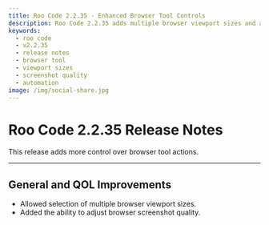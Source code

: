 ```yaml
---
title: Roo Code 2.2.35 - Enhanced Browser Tool Controls
description: Roo Code 2.2.35 adds multiple browser viewport sizes and adjustable screenshot quality for improved browser automation.
keywords:
  - roo code
  - v2.2.35
  - release notes
  - browser tool
  - viewport sizes
  - screenshot quality
  - automation
image: /img/social-share.jpg
---
```


# Roo Code 2.2.35 Release Notes

This release adds more control over browser tool actions.

---

## General and QOL Improvements

*   Allowed selection of multiple browser viewport sizes.
*   Added the ability to adjust browser screenshot quality.